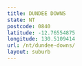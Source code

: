 ```yaml
---
title: DUNDEE DOWNS
state: NT
postcode: 0840
latitude: -12.76554875
longitude: 130.5109414
url: /nt/dundee-downs/
layout: suburb
---
```

